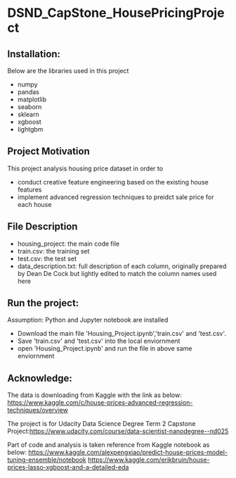# DSND_CapStone_HousePricingProject

## Installation:

Below are the libraries used in this project

* numpy
* pandas
* matplotlib
* seaborn
* sklearn
* xgboost
* lightgbm

## Project Motivation

This project analysis housing price dataset in order to

* conduct creative feature engineering based on the existing house features
* implement advanced regression techniques to preidct sale price for each house

## File Description

* housing_project: the main code file
* train.csv: the training set
* test.csv: the test set
* data_description.txt:  full description of each column, originally prepared by Dean De Cock but lightly edited to match the column names used here

## Run the project:

Assumption: Python and Jupyter notebook are installed

* Download the main file 'Housing_Project.ipynb','train.csv' and 'test.csv'.
* Save 'train.csv' and 'test.csv' into the local enviornment
* open 'Housing_Project.ipynb' and run the file in above same enviornment

## Acknowledge:

The data is downloading from Kaggle with the link as below: https://www.kaggle.com/c/house-prices-advanced-regression-techniques/overview

The project is for Udacity Data Science Degree Term 2 Capstone Project:https://www.udacity.com/course/data-scientist-nanodegree--nd025

Part of code and analysis is taken reference from Kaggle notebook as below:
https://www.kaggle.com/alexpengxiao/predict-house-prices-model-tuning-ensemble/notebook
https://www.kaggle.com/erikbruin/house-prices-lasso-xgboost-and-a-detailed-eda

